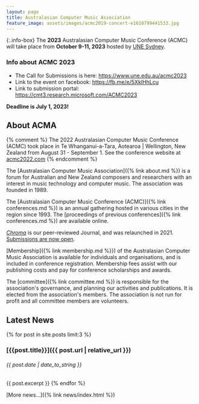 ```yaml
---
layout: page
title: Australasian Computer Music Association
feature_image: assets/images/acmc2019-concert-e1618799441533.jpg
---
```


{:.info-box}
The **2023** Australasian Computer Music Conference (ACMC) will take place from **October 9-11, 2023** hosted by [UNE Sydney](https://www.une.edu.au/campus-life/une-sydney). 

### Info about ACMC 2023

- The Call for Submissions is here: <https://www.une.edu.au/acmc2023>
- Link to the event on facebook: <https://fb.me/e/5XkIHhLcu>
- Link to submission portal: <https://cmt3.research.microsoft.com/ACMC2023>

**Deadline is July 1, 2023!**

## About ACMA

{% comment %}
The 2022 Australasian Computer Music Conference (ACMC) took place in Te
Whanganui-a-Tara, Aotearoa | Wellington, New Zealand from August 31 -
September 1. See the conference website at [acmc2022.com](https://www.acmc2022.com)
{% endcomment %}

The [Australasian Computer Music
Association]({% link about.md %}) is a forum for Australian and
New Zealand composers and researchers with an interest in music technology and
computer music. The association was founded in 1989.

The [Australasian Computer Music Conference
(ACMC)]({% link conferences.md %}) is an annual gathering
hosted in various cities in the region since 1993. The [proceedings of previous
conferences]({% link conferences.md %}) are available online.

_[Chroma](https://journal.computermusic.org.au/chroma)_ is our peer-reviewed
Journal, and was relaunched in 2021. [Submissions are now
open](https://journal.computermusic.org.au/chroma).

[Membership]({% link membership.md %}}) of the Australasian
Computer Music Association is available for individuals and organisations, and
is included in conference registration. Membership fees assist with our
publishing costs and pay for conference scholarships and awards.

The [committee]({% link committee.md %}) is responsible for the
association's governance, and planning our activities and publications. It is
elected from the association's members. The association is not run for profit
and all committee members are volunteers.

## Latest News

{% for post in site.posts limit:3 %}
### [{{post.title}}]({{ post.url | relative_url }})

<h6 class="font-italic">{{ post.date | date_to_string }}</h6>

{{ post.excerpt }}
{% endfor %}

[More news...]({% link news/index.html %})


